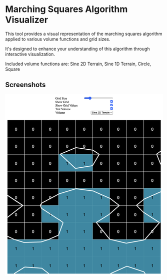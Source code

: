 # Marching Squares Algorithm Visualizer

This tool provides a visual representation of the marching squares algorithm applied to various volume functions and grid sizes.

It's designed to enhance your understanding of this algorithm through interactive visualization.

Included volume functions are: Sine 2D Terrain, Sine 1D Terrain, Circle, Square

## Screenshots
![The tool using default parameters](screenshots/default_parameters.png)
